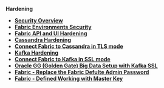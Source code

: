 <strong>Hardening<strong>
        

<ul>
    <li><a href="/articles/99_fabric_infras/devops/01_fabric_security_overview.md">Security Overview</a></li>
    <li><a href="/articles/99_fabric_infras/devops/02_fabric_environments.md">Fabric Environments Security</a></li>
    <li><a href="/articles/99_fabric_infras/devops/03_fabric_api_and_ui_hardening.md">Fabric API and UI Hardening</a></li>
    <li><a href="/articles/99_fabric_infras/devops/04_cassandra_hardening.md">Cassandra Hardening</a></li>
    <li><a href="/articles/99_fabric_infras/devops/05_connect_fabric_to_cassandra_with_tls.md">Connect Fabric to Cassandra in TLS mode</a></li>
    <li><a href="/articles/99_fabric_infras/devops/06_kafka_hardening.md">Kafka Hardening</a></li>
    <li><a href="/articles/99_fabric_infras/devops/07_fabric_kafkaSSL_support.md">Connect Fabric to Kafka in SSL mode</a></li>
    <li><a href="/articles/99_fabric_infras/devops/08_oracleGG_hardening.md">Oracle GG (Golden Gate) Big Data Setup with Kafka SSL</a></li>
    <li><a href="/articles/99_fabric_infras/devops/09_fabric_replace_admin_password.md">Fabric - Replace the Fabric Defulte Admin Password</a></li>
    <li><a href="/articles/99_fabric_infras/devops/10_fabric_definde_master_key.md">Fabric - Defined Working with Master Key</a></li>
</ul>


